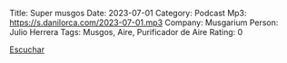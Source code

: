 Title: Super musgos
Date: 2023-07-01
Category: Podcast
Mp3: https://s.danilorca.com/2023-07-01.mp3
Company: Musgarium
Person: Julio Herrera
Tags: Musgos, Aire, Purificador de Aire
Rating: 0

<a href="https://s.danilorca.com/2023-07-01.mp3" type="audio/mpeg">
Escuchar
</a>
